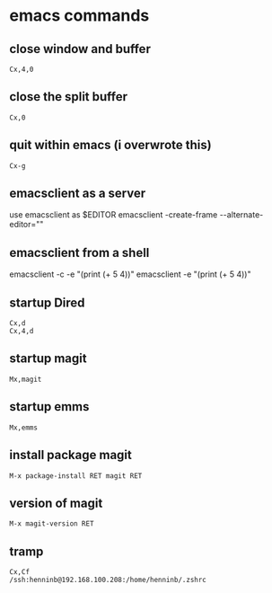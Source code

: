 # emacs commands

## close window and buffer
```
Cx,4,0
```

## close the split buffer
```
Cx,0
```

## quit within emacs (i overwrote this)
```
Cx-g
```

## emacsclient as a server
use emacsclient as $EDITOR
emacsclient -create-frame --alternate-editor=""

## emacsclient from a shell
emacsclient -c -e "(print (+ 5 4))"
emacsclient -e "(print (+ 5 4))"

## startup Dired
```
Cx,d
Cx,4,d
```

## startup magit
```
Mx,magit
```

## startup emms
```
Mx,emms
```

## install package magit
```
M-x package-install RET magit RET
```

## version of magit
```M-x magit-version RET```

## tramp
```
Cx,Cf
/ssh:henninb@192.168.100.208:/home/henninb/.zshrc
```
